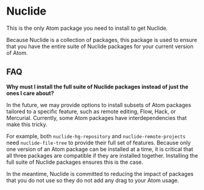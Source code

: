 # Nuclide

This is the only Atom package you need to install to get Nuclide.

Because Nuclide is a collection of packages, this package
is used to ensure that you have the entire suite of Nuclide packages
for your current version of Atom.

## FAQ

**Why must I install the full suite of Nuclide packages instead of just the ones I care about?**

In the future, we may provide options to install subsets of
Atom packages tailored to a specific feature, such as remote editing,
Flow, Hack, or Mercurial. Currently, some Atom packages
have interdependencies that make this tricky.

For example, both `nuclide-hg-repository` and `nuclide-remote-projects`
need `nuclide-file-tree` to provide their full set of features.
Because only one version of an Atom package can be installed at a time,
it is critical that all three packages are compatible if they are
installed together. Installing the full suite of Nuclide packages ensures this
is the case.

In the meantime, Nuclide is committed to reducing the impact of packages
that you do not use so they do not add any drag to your Atom usage.
